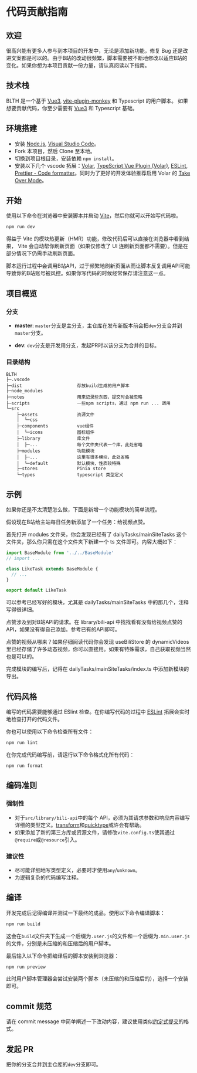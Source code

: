 # 代码贡献指南

## 欢迎

很高兴能有更多人参与到本项目的开发中，无论是添加新功能，修复 Bug 还是改进文案都是可以的。由于B站的改动很频繁，脚本需要被不断地修改以适应B站的变化。如果你想为本项目贡献一份力量，请认真阅读以下指南。

## 技术栈

BLTH 是一个基于 [Vue3](https://cn.vuejs.org), [vite-plugin-monkey](https://github.com/lisonge/vite-plugin-monkey) 和 Typescript 的用户脚本。
如果想要贡献代码，你至少需要有 [Vue3](https://cn.vuejs.org) 和 Typescript 基础。

## 环境搭建

- 安装 [Node.js](https://nodejs.org/), [Visual Studio Code](https://code.visualstudio.com/)。
- Fork 本项目，然后 Clone 至本地。
- 切换到项目根目录，安装依赖 `npm install`。
- 安装以下几个 vscode 拓展：[Volar](https://marketplace.visualstudio.com/items?itemName=Vue.volar), [TypeScript Vue Plugin (Volar)](https://marketplace.visualstudio.com/items?itemName=Vue.vscode-typescript-vue-plugin), [ESLint](https://marketplace.visualstudio.com/items?itemName=dbaeumer.vscode-eslint), [Prettier - Code formatter](https://marketplace.visualstudio.com/items?itemName=esbenp.prettier-vscode)。同时为了更好的开发体验推荐启用 Volar 的 [Take Over Mode](https://cn.vuejs.org/guide/typescript/overview.html#volar-takeover-mode)。

## 开始

使用以下命令在浏览器中安装脚本并启动 [Vite](https://cn.vitejs.dev)，然后你就可以开始写代码啦。

```sh
npm run dev
```

得益于 Vite 的模块热更新（HMR）功能，修改代码后可以直接在浏览器中看到结果， Vite 会自动帮你刷新页面（如果仅修改了 UI 连刷新页面都不需要）。但是在部分情况下仍需手动刷新页面。

脚本运行过程中会调用B站API，过于频繁地刷新页面从而让脚本反复调用API可能导致你的B站账号被风控。如果你写代码的时候经常保存请注意这一点。

## 项目概览

### 分支

- **master**: `master`分支是主分支，主仓库在发布新版本前会把`dev`分支合并到`master`分支。

- **dev**: `dev`分支是开发用分支，发起PR时以该分支为合并的目标。

### 目录结构

```
BLTH
├─.vscode
├─dist                     存放build生成的用户脚本
├─node_modules
├─notes                    用来记录些东西，提交时会被忽略
├─scripts                  一些npm scripts，通过 npm run ... 调用
└─src
    ├─assets               资源文件
    │  └─css
    ├─components           vue组件
    │  └─icons             图标组件
    ├─library              库文件
    │  ├─...               每个文件夹代表一个库，此处省略
    ├─modules              功能模块
    │  ├─...               这里有很多模块，此处省略
    │  └─default           默认模块，性质较特殊
    ├─stores               Pinia store
    └─types                typescript 类型定义
```

## 示例

如果你还是不太清楚怎么做，下面是新增一个功能模块的简单流程。

假设现在B站给主站每日任务新添加了一个任务：给视频点赞。

首先打开 modules 文件夹，你会发现已经有了 dailyTasks/mainSiteTasks 这个文件夹，那么你只需在这个文件夹下新建一个 ts 文件即可。内容大概如下：

```ts
import BaseModule from '../../BaseModule'
// import ...

class LikeTask extends BaseModule {
  // ...
}

export default LikeTask
```

可以参考已经写好的模块，尤其是 dailyTasks/mainSiteTasks 中的那几个，注释写得很详细。

点赞涉及到对B站API的请求。在 library/bili-api 中找找看有没有给视频点赞的API，如果没有得自己添加。参考已有的API即可。

点赞的视频从哪来？如果仔细阅读代码你会发现 useBiliStore 的 dynamicVideos 里已经存储了许多动态视频，你可以直接用。如果有特殊需求，自己获取视频当然也是可以的。

完成模块的编写后，记得在 dailyTasks/mainSiteTasks/index.ts 中添加新模块的导出。

## 代码风格

编写的代码需要能够通过 ESlint 检查。在你编写代码的过程中 [ESLint](https://marketplace.visualstudio.com/items?itemName=dbaeumer.vscode-eslint) 拓展会实时地检查打开的代码文件。

你也可以使用以下命令检查所有文件：

```sh
npm run lint
```

在你完成代码编写前，请运行以下命令格式化所有代码：

```sh
npm run format
```

## 编码准则

### 强制性

- 对于`src/library/bili-api`中的每个 API，必须为其请求参数和响应内容编写详细的类型定义。[transform](https://github.com/ritz078/transform)和[quicktype](https://github.com/quicktype/quicktype)或许会有帮助。
- 如果添加了新的第三方库或资源文件，请修改`vite.config.ts`使其通过`@require`或`@resource`引入。

### 建议性

- 尽可能详细地写类型定义，必要时才使用`any`/`unknown`。
- 为逻辑复杂的代码编写注释。

## 编译

开发完成后记得编译并测试一下最终的成品。使用以下命令编译脚本：

```sh
npm run build
```

这会在`build`文件夹下生成一个后缀为`.user.js`的文件和一个后缀为`.min.user.js`的文件，分别是未压缩的和压缩后的用户脚本。

最后输入以下命令把编译后的脚本安装到浏览器：

```sh
npm run preview
```

此时用户脚本管理器会尝试安装两个脚本（未压缩的和压缩后的），选择一个安装即可。

## commit 规范

请在 commit message 中简单阐述一下改动内容，建议使用类似[约定式提交](https://www.conventionalcommits.org/zh-hans/v1.0.0)的格式。

## 发起 PR

把你的分支合并到主仓库的`dev`分支即可。

